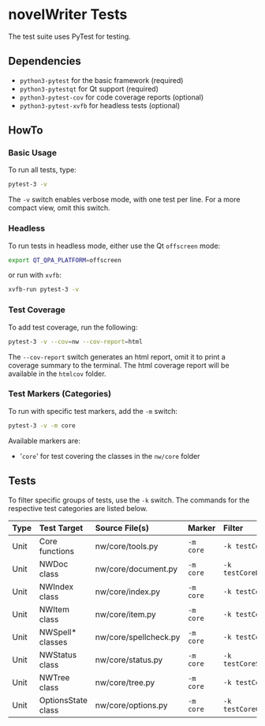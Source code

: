 # novelWriter Tests

The test suite uses PyTest for testing.

## Dependencies

* `python3-pytest` for the basic framework (required)
* `python3-pytestqt` for Qt support (required)
* `python3-pytest-cov` for code coverage reports (optional)
* `python3-pytest-xvfb` for headless tests (optional)

## HowTo

### Basic Usage

To run all tests, type:
```bash
pytest-3 -v
```

The `-v` switch enables verbose mode, with one test per line.
For a more compact view, omit this switch.

### Headless

To run tests in headless mode, either use the Qt `offscreen` mode:
```bash
export QT_QPA_PLATFORM=offscreen
```

or run with `xvfb`:
```bash
xvfb-run pytest-3 -v
```

### Test Coverage

To add test coverage, run the following:
```bash
pytest-3 -v --cov=nw --cov-report=html
```

The `--cov-report` switch generates an html report, omit it to print a coverage summary to the terminal.
The html coverage report will be available in the `htmlcov` folder.

### Test Markers (Categories)

To run with specific test markers, add the `-m` switch:
```bash
pytest-3 -v -m core
```

Available markers are:

* '`core`' for test covering the classes in the `nw/core` folder

## Tests

To filter specific groups of tests, use the `-k` switch.
The commands for the respective test categories are listed below.

| Type | Test Target        | Source File(s)        | Marker    | Filter                |
| :--- | :----------------- | :-------------------- | :-------- | :-------------------- |
| Unit | Core functions     | nw/core/tools.py      | `-m core` | `-k testCoreTools`    |
| Unit | NWDoc class        | nw/core/document.py   | `-m core` | `-k testCoreDocument` |
| Unit | NWIndex class      | nw/core/index.py      | `-m core` | `-k testCoreIndex`    |
| Unit | NWItem class       | nw/core/item.py       | `-m core` | `-k testCoreItem`     |
| Unit | NWSpell* classes   | nw/core/spellcheck.py | `-m core` | `-k testCoreSpell`    |
| Unit | NWStatus class     | nw/core/status.py     | `-m core` | `-k testCoreStatus`   |
| Unit | NWTree class       | nw/core/tree.py       | `-m core` | `-k testCoreTree`     |
| Unit | OptionsState class | nw/core/options.py    | `-m core` | `-k testCoreOptions`  |
